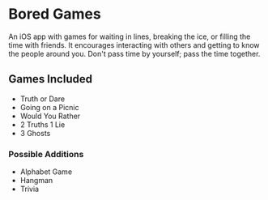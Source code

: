# Bored Games
An iOS app with games for waiting in lines, breaking the ice, or filling the time with friends. It encourages interacting with others and getting to know the people around you. Don't pass time by yourself; pass the time together.

## Games Included
- Truth or Dare
- Going on a Picnic
- Would You Rather
- 2 Truths 1 Lie
- 3 Ghosts

### Possible Additions
- Alphabet Game
- Hangman
- Trivia
